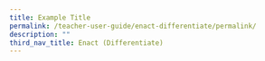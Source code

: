 ```yaml
---
title: Example Title
permalink: /teacher-user-guide/enact-differentiate/permalink/
description: ""
third_nav_title: Enact (Differentiate)
---
```

